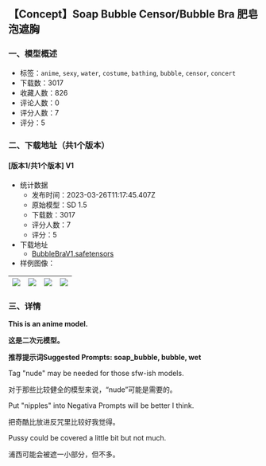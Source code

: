 ## 【Concept】Soap Bubble Censor/Bubble Bra 肥皂泡遮胸
### 一、模型概述

- 标签：`anime`, `sexy`, `water`, `costume`, `bathing`, `bubble`, `censor`, `concert`
- 下载数：3017
- 收藏人数：826
- 评论人数：0
- 评分人数：7
- 评分：5

### 二、下载地址（共1个版本）

#### [版本1/共1个版本] V1

- 统计数据
  - 发布时间：2023-03-26T11:17:45.407Z
  - 原始模型：SD 1.5
  - 下载数：3017
  - 评分人数：7
  - 评分：5
- 下载地址
  - [BubbleBraV1.safetensors](https://civitai.com/api/download/models/29442)
- 样例图像：

| <img src="https://image.civitai.com/xG1nkqKTMzGDvpLrqFT7WA/37939edd-1424-4373-ddff-39e4ba7aa300/width=450/333061.jpeg" /> | <img src="https://image.civitai.com/xG1nkqKTMzGDvpLrqFT7WA/7ff9bd8c-3565-40c1-3104-f7e4b08c6600/width=450/333065.jpeg" /> | <img src="https://image.civitai.com/xG1nkqKTMzGDvpLrqFT7WA/5ddc0646-dade-4ea6-c81b-df2402d1c400/width=450/333064.jpeg" /> | <img src="https://image.civitai.com/xG1nkqKTMzGDvpLrqFT7WA/2875b471-77fc-4bb9-e69a-d01481415a00/width=450/333063.jpeg" /> |
| ---- | ---- | ---- | ---- |


### 三、详情
<p><strong>This is an anime model.</strong></p><p><strong>这是二次元模型。</strong></p><p><strong>推荐提示词Suggested Prompts: soap_bubble, bubble, wet</strong></p><p>Tag "nude" may be needed for those sfw-ish models.</p><p>对于那些比较健全的模型来说，“nude”可能是需要的。</p><p>Put "nipples" into Negativa Prompts will be better I think.</p><p>把奇酷比放进反咒里比较好我觉得。</p><p>Pussy could be covered a little bit but not much.</p><p>浦西可能会被遮一小部分，但不多。</p>